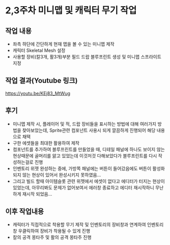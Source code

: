 # 2,3주차 미니맵 및 캐릭터 무기 작업

## 작업 내용
+ 좌측 하단에 간단하게 현재 맵을 볼 수 있는 미니맵 제작
+ 캐릭터 Skeletal Mesh 설정
+ 사용할 장비(칼3개, 활3개)부분 필드 드랍 블루프린트 생성 및 미니맵 스프라이트 지정


## 작업 결과(Youtube 링크)
https://youtu.be/KEj83_MtWug

## 후기
+ 미니맵 제작 시, 플레이어 및 적, 드랍 장비들을 표시하는 방법에 대해 여러가지 방법을 찾아보았는데, Sprite관련 컴포넌트 사용시 되게 깔끔하게 진행되어 해당 내용으로 채택
+ 구한 에셋들을 최대한 활용하여 제작
+ 컴포넌트를 추가하여 블루프린트를 만들었을 때, 디테일 패널에 하나도 보이지 않는 현상때문에 골머리를 앓고 있었는데 이것저것 다해보았다가 블루프린트를 다시 작성하는걸로 진행
+ 인벤토리 위젯 완성하는 중에, 가방쪽 패널에는 버튼이 들어갔음에도 버튼이 활성화되지 않는 현상이 있어서 완성시키지 못하였음...
+ 그리고 빌드 할때 아이템슬롯 관련 위젯에서 에셋이 없다고 에디터가 터지는 현상이 있었는데, 아무리봐도 문제가 없어보여서 에러창 종료하고 에디터 재시작하니 무난하게 재시작 되었음...

## 이후 작업내용
+ 캐릭터가 직접적으로 착용할 무기 제작 및 인벤토리의 장비창과 연계하여 인벤토리창 우클릭하여 장비가 착용될 수 있게 진행
+ 칼의 공격 몽타주 및 활의 공격 몽타주 진행
